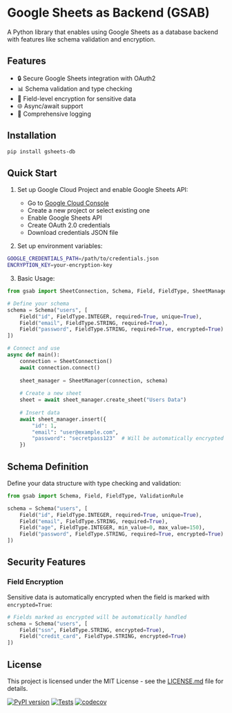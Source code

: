# Google Sheets as Backend (GSAB)

A Python library that enables using Google Sheets as a database backend with features like schema validation and encryption.

## Features

- 🔒 Secure Google Sheets integration with OAuth2
- 📊 Schema validation and type checking
- 🔐 Field-level encryption for sensitive data
- 🌐 Async/await support
- 📝 Comprehensive logging

## Installation

```bash
pip install gsheets-db
```

## Quick Start

1. Set up Google Cloud Project and enable Google Sheets API:
   - Go to [Google Cloud Console](https://console.cloud.google.com)
   - Create a new project or select existing one
   - Enable Google Sheets API
   - Create OAuth 2.0 credentials
   - Download credentials JSON file

2. Set up environment variables:

```bash
GOOGLE_CREDENTIALS_PATH=/path/to/credentials.json
ENCRYPTION_KEY=your-encryption-key
```

3. Basic Usage:

```python
from gsab import SheetConnection, Schema, Field, FieldType, SheetManager

# Define your schema
schema = Schema("users", [
    Field("id", FieldType.INTEGER, required=True, unique=True),
    Field("email", FieldType.STRING, required=True),
    Field("password", FieldType.STRING, required=True, encrypted=True)
])

# Connect and use
async def main():
    connection = SheetConnection()
    await connection.connect()
    
    sheet_manager = SheetManager(connection, schema)
    
    # Create a new sheet
    sheet = await sheet_manager.create_sheet("Users Data")
    
    # Insert data
    await sheet_manager.insert({
        "id": 1,
        "email": "user@example.com",
        "password": "secretpass123"  # Will be automatically encrypted
    })

```

## Schema Definition

Define your data structure with type checking and validation:

```python
from gsab import Schema, Field, FieldType, ValidationRule

schema = Schema("users", [
    Field("id", FieldType.INTEGER, required=True, unique=True),
    Field("email", FieldType.STRING, required=True),
    Field("age", FieldType.INTEGER, min_value=0, max_value=150),
    Field("password", FieldType.STRING, required=True, encrypted=True)
])
```

## Security Features

### Field Encryption

Sensitive data is automatically encrypted when the field is marked with `encrypted=True`:

```python
# Fields marked as encrypted will be automatically handled
schema = Schema("users", [
    Field("ssn", FieldType.STRING, encrypted=True),
    Field("credit_card", FieldType.STRING, encrypted=True)
])
```

<!-- ## Contributing

We love your input! We want to make contributing to GSheetsDB as easy and transparent as possible, whether it's:

- Reporting a bug
- Discussing the current state of the code
- Submitting a fix
- Proposing new features
- Becoming a maintainer

Check out our [Contributing Guide](CONTRIBUTING.md) for ways to get started. -->

## License

This project is licensed under the MIT License - see the [LICENSE.md](LICENSE.md) file for details.

[![PyPI version](https://badge.fury.io/py/gsab.svg)](https://badge.fury.io/py/gsab)
[![Tests](https://github.com/ajmalaksar25/gsab/actions/workflows/tests.yml/badge.svg)](https://github.com/ajmalaksar25/gsab/actions/workflows/tests.yml)
[![codecov](https://codecov.io/gh/ajmalaksar25/gsab/branch/main/graph/badge.svg)](https://codecov.io/gh/ajmalaksar25/gsab)